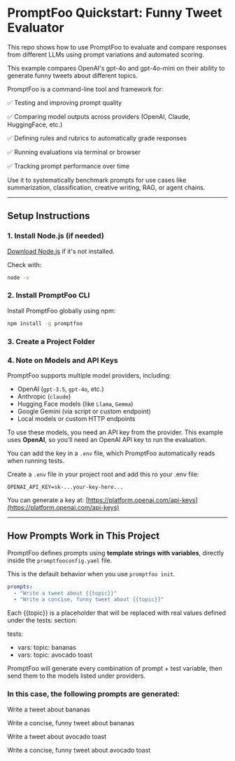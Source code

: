 # PromptFoo Quickstart: Funny Tweet Evaluator

This repo shows how to use PromptFoo to evaluate and compare responses from different LLMs using prompt variations and automated scoring.

This example compares OpenAI's gpt-4o and gpt-4o-mini on their ability to generate funny tweets about different topics.

PromptFoo is a command-line tool and framework for:

✅ Testing and improving prompt quality

✅ Comparing model outputs across providers (OpenAI, Claude, HuggingFace, etc.)

✅ Defining rules and rubrics to automatically grade responses

✅ Running evaluations via terminal or browser

✅ Tracking prompt performance over time

Use it to systematically benchmark prompts for use cases like summarization, classification, creative writing, RAG, or agent chains.


---

## Setup Instructions

### 1. Install Node.js (if needed)

[Download Node.js](https://nodejs.org/en/download) if it's not installed.

Check with:

```bash
node -v
```

### 2. Install PromptFoo CLI

Install PromptFoo globally using npm:

```bash
npm install -g promptfoo
```

### 3. Create a Project Folder

### 4. Note on Models and API Keys

PromptFoo supports multiple model providers, including:

- OpenAI (`gpt-3.5`, `gpt-4o`, etc.)
- Anthropic (`claude`)
- Hugging Face models (like `Llama`, `Gemma`)
- Google Gemini (via script or custom endpoint)
- Local models or custom HTTP endpoints

To use these models, you need an API key from the provider. This example uses **OpenAI**, so you’ll need an OpenAI API key to run the evaluation.

You can add the key in a `.env` file, which PromptFoo automatically reads when running tests.

Create a `.env` file in your project root and add this ro your .env file:

```
OPENAI_API_KEY=sk-...your-key-here...
```

You can generate a key at: [https://platform.openai.com/api-keys](https://platform.openai.com/api-keys)

---

## How Prompts Work in This Project

PromptFoo defines prompts using **template strings with variables**, directly inside the `promptfooconfig.yaml` file.

This is the default behavior when you use `promptfoo init`.

```yaml
prompts:
  - "Write a tweet about {{topic}}"
  - "Write a concise, funny tweet about {{topic}}"
```
Each {{topic}} is a placeholder that will be replaced with real values defined under the tests: section:

tests:
  - vars:
      topic: bananas
  - vars:
      topic: avocado toast

PromptFoo will generate every combination of prompt + test variable, then send them to the models listed under providers.

### In this case, the following prompts are generated:
Write a tweet about bananas

Write a concise, funny tweet about bananas

Write a tweet about avocado toast

Write a concise, funny tweet about avocado toast








